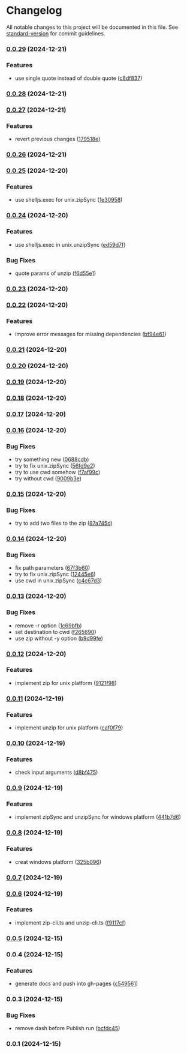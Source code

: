 # Changelog

All notable changes to this project will be documented in this file. See [standard-version](https://github.com/conventional-changelog/standard-version) for commit guidelines.

### [0.0.29](https://github.com/rdarida/cross-platform-zip/compare/v0.0.28...v0.0.29) (2024-12-21)


### Features

* use single quote instead of double quote ([c8df837](https://github.com/rdarida/cross-platform-zip/commit/c8df8373cb04e190fd36fe08ea1fac61f2dc78a5))

### [0.0.28](https://github.com/rdarida/cross-platform-zip/compare/v0.0.27...v0.0.28) (2024-12-21)

### [0.0.27](https://github.com/rdarida/cross-platform-zip/compare/v0.0.26...v0.0.27) (2024-12-21)


### Features

* revert previous changes ([179518e](https://github.com/rdarida/cross-platform-zip/commit/179518ec537cfac0413a0ab03c4331f2d61e03f6))

### [0.0.26](https://github.com/rdarida/cross-platform-zip/compare/v0.0.25...v0.0.26) (2024-12-21)

### [0.0.25](https://github.com/rdarida/cross-platform-zip/compare/v0.0.24...v0.0.25) (2024-12-20)


### Features

* use shelljs.exec for unix.zipSync ([1e30958](https://github.com/rdarida/cross-platform-zip/commit/1e309589d4dec42a6b98486b7906eef0e0d65b10))

### [0.0.24](https://github.com/rdarida/cross-platform-zip/compare/v0.0.23...v0.0.24) (2024-12-20)


### Features

* use shelljs.exec in unix.unzipSync ([ed59d7f](https://github.com/rdarida/cross-platform-zip/commit/ed59d7f6da3ff24087751f9ac4a732c766b3b85c))


### Bug Fixes

* quote params of unzip ([f6d55e1](https://github.com/rdarida/cross-platform-zip/commit/f6d55e19cef69616c734a273332da3c1cc37a886))

### [0.0.23](https://github.com/rdarida/cross-platform-zip/compare/v0.0.22...v0.0.23) (2024-12-20)

### [0.0.22](https://github.com/rdarida/cross-platform-zip/compare/v0.0.21...v0.0.22) (2024-12-20)


### Features

* improve error messages for missing dependencies ([bf94e61](https://github.com/rdarida/cross-platform-zip/commit/bf94e6118ae9793ea68187deef00c627e88daa7c))

### [0.0.21](https://github.com/rdarida/cross-platform-zip/compare/v0.0.20...v0.0.21) (2024-12-20)

### [0.0.20](https://github.com/rdarida/cross-platform-zip/compare/v0.0.19...v0.0.20) (2024-12-20)

### [0.0.19](https://github.com/rdarida/cross-platform-zip/compare/v0.0.18...v0.0.19) (2024-12-20)

### [0.0.18](https://github.com/rdarida/cross-platform-zip/compare/v0.0.17...v0.0.18) (2024-12-20)

### [0.0.17](https://github.com/rdarida/cross-platform-zip/compare/v0.0.16...v0.0.17) (2024-12-20)

### [0.0.16](https://github.com/rdarida/cross-platform-zip/compare/v0.0.15...v0.0.16) (2024-12-20)


### Bug Fixes

* try something new ([0688cdb](https://github.com/rdarida/cross-platform-zip/commit/0688cdb445beb3639972c6fc0037effc6351a70e))
* try to fix unix.zipSync ([56fd9e2](https://github.com/rdarida/cross-platform-zip/commit/56fd9e2f74352b92989c4ef3aba53b71357467ca))
* try to use cwd somehow ([f7af99c](https://github.com/rdarida/cross-platform-zip/commit/f7af99c4129e8c3cad9e961c05f314a0bca0de6e))
* try without cwd ([9009b3e](https://github.com/rdarida/cross-platform-zip/commit/9009b3e8ba8647612bb59adca8f59e8f63d645de))

### [0.0.15](https://github.com/rdarida/cross-platform-zip/compare/v0.0.14...v0.0.15) (2024-12-20)


### Bug Fixes

* try to add two files to the zip ([87a745d](https://github.com/rdarida/cross-platform-zip/commit/87a745d6bfbc36ce926c36178811440173188d5a))

### [0.0.14](https://github.com/rdarida/cross-platform-zip/compare/v0.0.13...v0.0.14) (2024-12-20)


### Bug Fixes

* fix path parameters ([67f3b60](https://github.com/rdarida/cross-platform-zip/commit/67f3b60be284d9172bb5659ca968b2475b56551d))
* try to fix unix.zipSync ([12445e6](https://github.com/rdarida/cross-platform-zip/commit/12445e609ad80cb6fcf60d8fcd553214414c135b))
* use cwd in unix.zipSync ([c4c67d3](https://github.com/rdarida/cross-platform-zip/commit/c4c67d39fbe71005f476f95a52a16f09f16a31e1))

### [0.0.13](https://github.com/rdarida/cross-platform-zip/compare/v0.0.12...v0.0.13) (2024-12-20)


### Bug Fixes

* remove -r option ([1c69bfb](https://github.com/rdarida/cross-platform-zip/commit/1c69bfb714da3c8e50bac7b13b2c8bfef3ea55b8))
* set destination to cwd ([f265690](https://github.com/rdarida/cross-platform-zip/commit/f2656907a619e6344169d78f3add7ca7ac7631a4))
* use zip without -y option ([b9d99fe](https://github.com/rdarida/cross-platform-zip/commit/b9d99fe1a58520c4614276820d4a86a16558f48e))

### [0.0.12](https://github.com/rdarida/cross-platform-zip/compare/v0.0.11...v0.0.12) (2024-12-20)


### Features

* implement zip for unix platform ([9121f98](https://github.com/rdarida/cross-platform-zip/commit/9121f98a3166e4195f71475eab15123e1e86c4a8))

### [0.0.11](https://github.com/rdarida/cross-platform-zip/compare/v0.0.10...v0.0.11) (2024-12-19)


### Features

* implement unzip for unix platform ([caf0f79](https://github.com/rdarida/cross-platform-zip/commit/caf0f79a9a47ea01c8e906124befb3c3fe1f8246))

### [0.0.10](https://github.com/rdarida/cross-platform-zip/compare/v0.0.9...v0.0.10) (2024-12-19)


### Features

* check input arguments ([d8bf475](https://github.com/rdarida/cross-platform-zip/commit/d8bf475df297186ba4ece01993b7652772650f79))

### [0.0.9](https://github.com/rdarida/cross-platform-zip/compare/v0.0.8...v0.0.9) (2024-12-19)


### Features

* implement zipSync and unzipSync for windows platform ([441b7d6](https://github.com/rdarida/cross-platform-zip/commit/441b7d677dfab7bc163761f6a63d0be4fe4d62f0))

### [0.0.8](https://github.com/rdarida/cross-platform-zip/compare/v0.0.7...v0.0.8) (2024-12-19)


### Features

* creat windows platform ([325b096](https://github.com/rdarida/cross-platform-zip/commit/325b096e58752ee242531ae69fe02cdb72575ee9))

### [0.0.7](https://github.com/rdarida/cross-platform-zip/compare/v0.0.6...v0.0.7) (2024-12-19)

### [0.0.6](https://github.com/rdarida/cross-platform-zip/compare/v0.0.5...v0.0.6) (2024-12-19)


### Features

* implement zip-cli.ts and unzip-cli.ts ([f9117cf](https://github.com/rdarida/cross-platform-zip/commit/f9117cf660de2a6cad4fd32164235eb6c109d8a0))

### [0.0.5](https://github.com/rdarida/cross-platform-zip/compare/v0.0.4...v0.0.5) (2024-12-15)

### 0.0.4 (2024-12-15)


### Features

* generate docs and push into gh-pages ([c549561](https://github.com/rdarida/cross-platform-zip/commit/c549561315e05da335cbc3aecea74667c2b7818f))

### 0.0.3 (2024-12-15)


### Bug Fixes

* remove dash before Publish run ([bcfdc45](https://github.com/rdarida/cross-platform-zip/commit/bcfdc451ce429e371f3b7826271bca06537355e2))

### 0.0.1 (2024-12-15)
